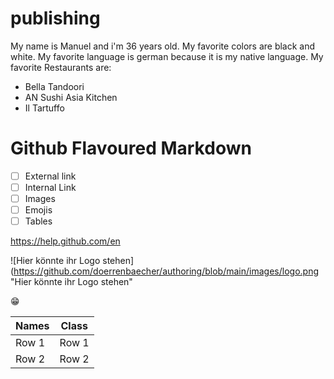 # publishing
My name is Manuel and i'm 36 years old.
My favorite colors are black and white.
My favorite language is german because it is my native language.
My favorite Restaurants are:
- Bella Tandoori
- AN Sushi Asia Kitchen
- Il Tartuffo
# Github Flavoured Markdown
- [ ] External link
- [ ] Internal Link
- [ ] Images
- [ ] Emojis
- [ ] Tables

https://help.github.com/en

![Hier könnte ihr Logo stehen] (https://github.com/doerrenbaecher/authoring/blob/main/images/logo.png "Hier könnte ihr Logo stehen"

😁

| Names | Class |
| ----- | ----- |
| Row 1 | Row 1 |
| Row 2 | Row 2 |
